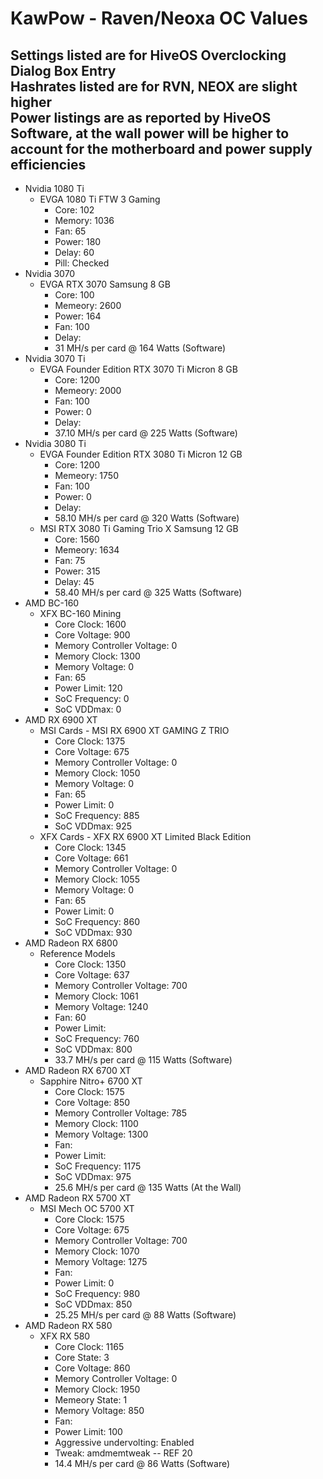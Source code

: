 # KawPow - Raven/Neoxa OC Values
## Settings listed are for HiveOS Overclocking Dialog Box Entry<br />Hashrates listed are for RVN, NEOX are slight higher<br />Power listings are as reported by HiveOS Software, at the wall power will be higher to account for the motherboard and power supply efficiencies

- Nvidia 1080 Ti 
    - EVGA 1080 Ti FTW 3 Gaming
        - Core: 102
        - Memory: 1036
        - Fan: 65
        - Power: 180
        - Delay: 60
        - Pill: Checked
- Nvidia 3070
    - EVGA RTX 3070 Samsung 8 GB
        - Core: 100
        - Memeory: 2600
        - Power: 164
        - Fan: 100
        - Delay: <blank>
        - 31 MH/s per card @ 164 Watts (Software)
- Nvidia 3070 Ti 
    - EVGA Founder Edition RTX 3070 Ti Micron 8 GB
        - Core: 1200
        - Memeory: 2000
        - Fan: 100
        - Power: 0
        - Delay: <blank>
        - 37.10 MH/s per card @ 225 Watts (Software)
- Nvidia 3080 Ti 
    - EVGA Founder Edition RTX 3080 Ti Micron 12 GB
        - Core: 1200
        - Memeory: 1750
        - Fan: 100
        - Power: 0
        - Delay: <blank>
        - 58.10 MH/s per card @ 320 Watts (Software)
    - MSI RTX 3080 Ti Gaming Trio X Samsung 12 GB
        - Core: 1560
        - Memeory: 1634
        - Fan: 75
        - Power: 315
        - Delay: 45
        - 58.40 MH/s per card @ 325 Watts (Software)
- AMD BC-160
    - XFX BC-160 Mining
        - Core Clock: 1600
        - Core Voltage: 900
        - Memory Controller Voltage: 0
        - Memory Clock: 1300
        - Memory Voltage: 0
        - Fan: 65
        - Power Limit: 120
        - SoC Frequency: 0
        - SoC VDDmax: 0
- AMD RX 6900 XT
    - MSI Cards - MSI RX 6900 XT GAMING Z TRIO
        - Core Clock: 1375
        - Core Voltage: 675
        - Memory Controller Voltage: 0
        - Memory Clock: 1050
        - Memory Voltage: 0
        - Fan: 65
        - Power Limit: 0
        - SoC Frequency: 885
        - SoC VDDmax: 925
    - XFX Cards - XFX RX 6900 XT Limited Black Edition
        - Core Clock: 1345
        - Core Voltage: 661
        - Memory Controller Voltage: 0
        - Memory Clock: 1055
        - Memory Voltage: 0
        - Fan: 65
        - Power Limit: 0
        - SoC Frequency: 860
        - SoC VDDmax: 930
- AMD Radeon RX 6800
    - Reference Models
        - Core Clock: 1350
        - Core Voltage: 637
        - Memory Controller Voltage: 700
        - Memory Clock: 1061
        - Memory Voltage: 1240
        - Fan: 60
        - Power Limit: <blank>
        - SoC Frequency: 760
        - SoC VDDmax: 800
        - 33.7 MH/s per card @ 115 Watts (Software)
- AMD Radeon RX 6700 XT
    - Sapphire Nitro+ 6700 XT 
        - Core Clock: 1575
        - Core Voltage: 850
        - Memory Controller Voltage: 785
        - Memory Clock: 1100
        - Memory Voltage: 1300
        - Fan: <blank>
        - Power Limit: <blank>
        - SoC Frequency: 1175
        - SoC VDDmax: 975
        - 25.6 MH/s per card @ 135 Watts (At the Wall)
- AMD Radeon RX 5700 XT
    - MSI Mech OC 5700 XT
        - Core Clock: 1575
        - Core Voltage: 675
        - Memory Controller Voltage: 700
        - Memory Clock: 1070
        - Memory Voltage: 1275
        - Fan: <blank>
        - Power Limit: 0
        - SoC Frequency: 980
        - SoC VDDmax: 850
        - 25.25 MH/s per card @ 88 Watts (Software)
- AMD Radeon RX 580
   - XFX RX 580 
        - Core Clock: 1165
        - Core State: 3
        - Core Voltage: 860
        - Memory Controller Voltage: 0
        - Memory Clock: 1950
        - Memeory State: 1
        - Memory Voltage: 850
        - Fan: <blank>
        - Power Limit: 100
        - Aggressive undervolting: Enabled
        - Tweak: amdmemtweak -- REF 20
        - 14.4 MH/s per card @ 86 Watts (Software)
